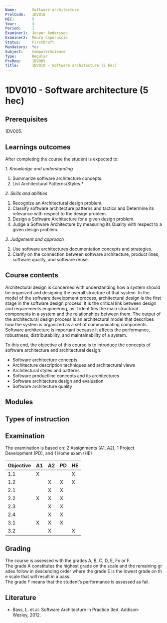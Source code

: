 ```yaml
---
Name:       Software architecture
PrelCode:   1DV010
HEC:        5
Year:       3
Period:     1
Examiner1:  Jesper Andersson    
Examiner2:  Mauro Caporuscio
Status:     FirstDraft
Mandatory:  Yes
Subject:    ComputerScience
Type:       Regular
PreReq:     1DV005  
title:      1DV010 - Software architecture (5 hec)
---
```


# 1DV010 - Software architecture (5 hec)

## Prerequisites

1DV005.

## Learnings outcomes

After completing the course the student is expected to:

*1. Knowledge and understanding*

1. Summarize software architecture concepts.
2. List Architectural Patterns/Styles.*

*2.	Skills and abilities*

1. Recognize an Architectural design problem.
2. Classify software architecture patterns and tactics and Determine its relevance with respect to the design problem.
3. Design a Software Architecture for a given design problem.
4. Judge a Software Architecture by measuring its Quality with respect to a given design problem.

*3.	Judgement and approach*

1. Use software architectures documentation concepts and strategies.
2. Clarify on the connection between software architecture, product lines, software quality, and software reuse.

## Course contents

Architectural design is concerned with understanding how a system should be organized and designing the overall structure of that system. In the model of the software development process, architectural design is the first stage in the software design process. It is the critical link between design and requirements engineering, as it identifies the main structural components in a system and the relationships between them. The output of the architectural design process is an architectural model that describes how the system is organized as a set of communicating components. Software architecture is important because it affects the performance, robustness, distributability, and maintainability of a system. 

To this end, the objective of this course is to introduce the concepts of software architecture and architectural design:

- Software architecture concepts
- Architecture description techniques and architectural views
- Architectural styles and patterns
- Software product­line concepts and its architectures
- Software architecture design and evaluation
- Software architecture quality


## Modules

## Types of instruction

## Examination

The examination is based on: 2 Assignments (A1, A2), 1 Project Development (PD), and 1 Home exam (HE)

Objective | A1 | A2 | PD | HE
---   | --- | --- | --- | ---
 1.1  |  X  |     |     |  X
 1.2  |     |  X  |  X  |  X
 2.1  |     |  X  |  X  |  
 2.2  |  X  |  X  |  X  |
 2.3  |     |  X  |  X  |
 2.4  |     |  X  |  X  |  
 3.1  |  X  |  X  |  X  |
 3.2  |     |  X  |     |  X


## Grading

The course is assessed with the grades A, B, C, D, E, Fx or F.
The grade A constitutes the highest grade on the scale and the remaining grades follow in descending order where the grade E is the lowest grade on the scale that will result in a pass.
The grade F means that the student’s performance is assessed as fail.

## Literature

- Bass, L. et al. Software Architecture in Practice 3ed. Addison­ Wesley, 2012.